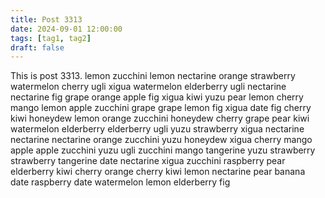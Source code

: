 ```yaml
---
title: Post 3313
date: 2024-09-01 12:00:00
tags: [tag1, tag2]
draft: false
---
```

This is post 3313.
lemon
zucchini
lemon
nectarine
orange
strawberry
watermelon
cherry
ugli
xigua
watermelon
elderberry
ugli
nectarine
nectarine
fig
grape
orange
apple
fig
xigua
kiwi
yuzu
pear
lemon
cherry
mango
lemon
apple
zucchini
grape
grape
lemon
fig
xigua
date
fig
cherry
kiwi
honeydew
lemon
orange
zucchini
honeydew
cherry
grape
pear
kiwi
watermelon
elderberry
elderberry
ugli
yuzu
strawberry
xigua
nectarine
nectarine
nectarine
orange
zucchini
yuzu
honeydew
xigua
cherry
mango
apple
apple
zucchini
yuzu
ugli
zucchini
mango
tangerine
yuzu
strawberry
strawberry
tangerine
date
nectarine
xigua
zucchini
raspberry
pear
elderberry
kiwi
cherry
orange
cherry
kiwi
lemon
nectarine
pear
banana
date
raspberry
date
watermelon
lemon
elderberry
fig
